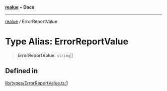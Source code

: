 [**realue**](../README.md) • **Docs**

***

[realue](../README.md) / ErrorReportValue

# Type Alias: ErrorReportValue

> **ErrorReportValue**: `string`[]

## Defined in

[lib/types/ErrorReportValue.ts:1](https://github.com/nevoland/realue/blob/4e20bc322d155f810c06416a8a99a0b7b6c6ba28/lib/types/ErrorReportValue.ts#L1)
